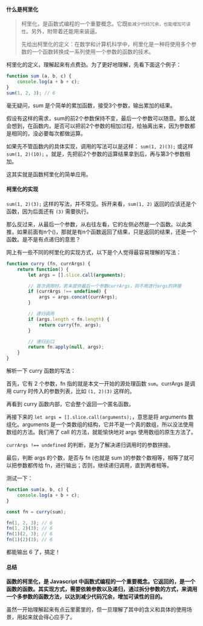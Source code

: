 #### 什么是柯里化

> 柯里化，是函数式编程的一个重要概念。它既`能减少代码冗余，也能增加可读性`。另外，附带着还能用来装逼。
>
> 先给出柯里化的定义：在数学和计算机科学中，柯里化是一种将使用多个参数的一个函数转换成一系列使用一个参数的函数的技术。

柯里化的定义，理解起来有点费劲。为了更好地理解，先看下面这个例子：

```js
function sum (a, b, c) {
    console.log(a + b + c);
}
sum(1, 2, 3); // 6
```

毫无疑问，sum 是个简单的累加函数，接受3个参数，输出累加的结果。

假设有这样的需求，sum的前2个参数保持不变，最后一个参数可以随意。那么就会想到，在函数内，是否可以把前2个参数的相加过程，给抽离出来，因为参数都是相同的，没必要每次都做运算。

如果先不管函数内的具体实现，调用的写法可以是这样： `sum(1, 2)(3);` 或这样 `sum(1, 2)(10);` 。就是，先把前2个参数的运算结果拿到后，再与第3个参数相加。

这其实就是函数柯里化的简单应用。



#### 柯里化的实现

`sum(1, 2)(3);` 这样的写法，并不常见。拆开来看，`sum(1, 2)` 返回的应该还是个函数，因为后面还有 `(3)` 需要执行。

那么反过来，从最后一个参数，从右往左看，它的左侧必然是一个函数。以此类推，如果前面有n个()，那就是有n个函数返回了结果，只是返回的结果，还是一个函数。是不是有点递归的意思？

网上有一些不同的柯里化的实现方式，以下是个人觉得最容易理解的写法：

```js
function curry (fn, currArgs) {
    return function() {
        let args = [].slice.call(arguments);

        // 首次调用时，若未提供最后一个参数currArgs，则不用进行args的拼接
        if (currArgs !== undefined) {
            args = args.concat(currArgs);
        }

        // 递归调用
        if (args.length < fn.length) {
            return curry(fn, args);
        }

        // 递归出口
        return fn.apply(null, args);
    }
}
```

解析一下 curry 函数的写法：

首先，它有 2 个参数，fn 指的就是本文一开始的源处理函数 `sum`。currArgs 是调用 curry 时传入的参数列表，比如 `(1, 2)(3)` 这样的。

再看到 curry 函数内部，它会整个返回一个匿名函数。

再接下来的 `let args = [].slice.call(arguments);`，意思是将 arguments 数组化。arguments 是一个类数组的结构，它并不是一个真的数组，所以没法使用数组的方法。我们用了 call 的方法，就能愉快地对 args 使用数组的原生方法了。

`currArgs !== undefined` 的判断，是为了解决递归调用时的参数拼接。

最后，判断 args 的个数，是否与 fn (也就是 sum )的参数个数相等，相等了就可以把参数都传给 fn，进行输出；否则，继续递归调用，直到两者相等。

测试一下：

```js
function sum(a, b, c) {
    console.log(a + b + c);
}

const fn = curry(sum);

fn(1, 2, 3); // 6
fn(1, 2)(3); // 6
fn(1)(2, 3); // 6
fn(1)(2)(3); // 6
```

都能输出 6 了，搞定！

#### 总结

**函数的柯里化，是 Javascript 中函数式编程的一个重要概念。它返回的，是一个函数的函数。其实现方式，需要依赖参数以及递归，通过拆分参数的方式，来调用一个多参数的函数方法，以达到减少代码冗余，增加可读性的目的。**

虽然一开始理解起来有点云里雾里的，但一旦理解了其中的含义和具体的使用场景，用起来就会得心应手了。